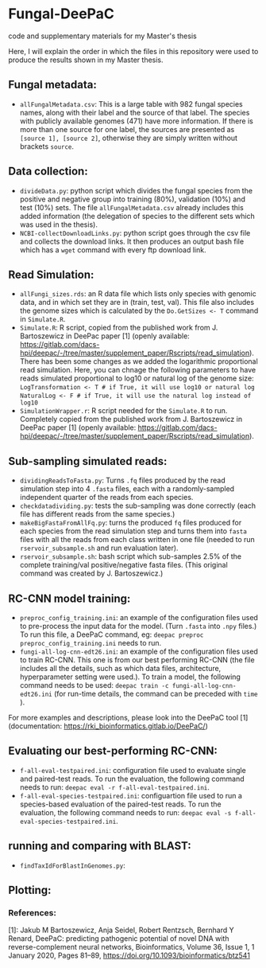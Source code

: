 # Fungal-DeePaC
code and supplementary materials for my Master's thesis

Here, I will explain the order in which the files in this repository were used to produce the results shown in my Master 
thesis.

## Fungal metadata:
- `allFungalMetadata.csv`: This is a large table with 982 fungal species names, along with their label and the source of that label. The species with publicly available genomes (471) have more information.
If there is more than one source for one label, the sources are presented as `[source 1], [source 2]`, otherwise they are simply written without brackets `source`.

## Data collection:
- `divideData.py`: python script which divides the fungal species from the positive and negative group into training (80%), validation (10%) and test (10%) sets. The file `allFungalMetadata.csv` already includes this added information (the delegation of species to the different sets which was used in the thesis).
- `NCBI-collectDownloadLinks.py`: python script goes through the csv file and collects the download links. It then produces an output bash file which has a `wget` command with every ftp download link.

## Read Simulation:
- `allFungi_sizes.rds`: an R data file which lists only species with genomic data, and in which set they are in (train, test, val). This file also includes the genome sizes which is calculated by the `Do.GetSizes <- T` command in `Simulate.R`.
- `Simulate.R`: R script, copied from the published work from J. Bartoszewicz in DeePac paper [1] (openly available: https://gitlab.com/dacs-hpi/deepac/-/tree/master/supplement_paper/Rscripts/read_simulation).
There has been some changes as we added the logarithmic proportional read simulation. Here, you can chnage the following parameters to have reads simulated proportional to log10 or natural log of the genome size:
`LogTransformation <- T # if True, it will use log10 or natural log`
`NaturalLog <- F # if True, it will use the natural log instead of log10`
- `SimulationWrapper.r`: R script needed for the `Simulate.R` to run. Completely copied from the published work from J. Bartoszewicz in DeePac paper [1] (openly available: https://gitlab.com/dacs-hpi/deepac/-/tree/master/supplement_paper/Rscripts/read_simulation). 

## Sub-sampling simulated reads:
- `dividingReadsToFasta.py`: Turns `.fq` files produced by the read simulation step into 4 `.fasta` files, each with a randomly-sampled independent quarter of the reads from each species.  
- `checkdatadividing.py`: tests the sub-sampling was done correctly (each file has different reads from the same species.)
- `makeBigFastaFromAllFq.py`: turns the produced `fq` files produced for each species from the read simulation step and turns them into `fasta` files with all the reads from each class written in one file (needed to run `rservoir_subsample.sh` and run evaluation later).
- `rservoir_subsample.sh`: bash script which sub-samples 2.5% of the complete training/val positive/negative fasta files. (This original command was created by J. Bartoszewicz.)

## RC-CNN model training:
- `preproc_config_training.ini`: an example of the configuration files used to pre-process the input data for the model. (Turn `.fasta` into `.npy` files.) To run this file, a DeePaC command, eg: `deepac preproc preproc_config_training.ini` needs to run.
- `fungi-all-log-cnn-edt26.ini`: an example of the configuration files used to train RC-CNN. This one is from our best performing RC-CNN (the file includes all the details, such as which data files, architecture, hyperparameter setting were used.). To train a model, the following command needs to be used: `deepac train -c fungi-all-log-cnn-edt26.ini` (for run-time details, the command can be preceded with `time `).

For more examples and descriptions, please look into the DeePaC tool [1] (documentation: https://rki_bioinformatics.gitlab.io/DeePaC/)

## Evaluating our best-performing RC-CNN:
- `f-all-eval-testpaired.ini`: configuration file used to evaluate single and paired-test reads. To run the evaluation, the following command needs to run: `deepac eval -r f-all-eval-testpaired.ini`.
- `f-all-eval-species-testpaired.ini`: configuartion file used to run a species-based evaluation of the paired-test reads. To run the evaluation, the following command needs to run: `deepac eval -s f-all-eval-species-testpaired.ini`.

## running and comparing with BLAST:
- `findTaxIdForBlastInGenomes.py`:

## Plotting:



### References:
[1]: Jakub M Bartoszewicz, Anja Seidel, Robert Rentzsch, Bernhard Y Renard, DeePaC: predicting pathogenic potential of novel DNA with reverse-complement neural networks, Bioinformatics, Volume 36, Issue 1, 1 January 2020, Pages 81–89, https://doi.org/10.1093/bioinformatics/btz541